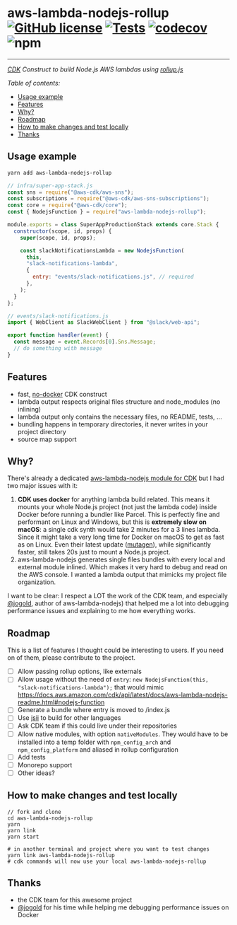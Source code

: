 # aws-lambda-nodejs-rollup [![GitHub license](https://img.shields.io/github/license/vvo/aws-lambda-nodejs-rollup?style=flat)](https://github.com/vvo/aws-lambda-nodejs-rollup/blob/master/LICENSE) [![Tests](https://github.com/vvo/aws-lambda-nodejs-rollup/workflows/CI/badge.svg)](https://github.com/vvo/aws-lambda-nodejs-rollup/actions) [![codecov](https://codecov.io/gh/vvo/aws-lambda-nodejs-rollup/branch/master/graph/badge.svg)](https://codecov.io/gh/vvo/aws-lambda-nodejs-rollup) ![npm](https://img.shields.io/npm/v/aws-lambda-nodejs-rollup)

---

_[CDK](https://aws.amazon.com/cdk/) Construct to build Node.js AWS lambdas using [rollup.js](https://rollupjs.org/)_

_Table of contents:_

- [Usage example](#usage-example)
- [Features](#features)
- [Why?](#why)
- [Roadmap](#roadmap)
- [How to make changes and test locally](#how-to-make-changes-and-test-locally)
- [Thanks](#thanks)

## Usage example

```bash
yarn add aws-lambda-nodejs-rollup
```

```js
// infra/super-app-stack.js
const sns = require("@aws-cdk/aws-sns");
const subscriptions = require("@aws-cdk/aws-sns-subscriptions");
const core = require("@aws-cdk/core");
const { NodejsFunction } = require("aws-lambda-nodejs-rollup");

module.exports = class SuperAppProductionStack extends core.Stack {
  constructor(scope, id, props) {
    super(scope, id, props);

    const slackNotificationsLambda = new NodejsFunction(
      this,
      "slack-notifications-lambda",
      {
        entry: "events/slack-notifications.js", // required
      },
    );
  }
};
```

```js
// events/slack-notifications.js
import { WebClient as SlackWebClient } from "@slack/web-api";

export function handler(event) {
  const message = event.Records[0].Sns.Message;
  // do something with message
}
```

## Features

- fast, [no-docker](https://github.com/aws/aws-cdk/issues/9120) CDK construct
- lambda output respects original files structure and node_modules (no inlining)
- lambda output only contains the necessary files, no README, tests, ...
- bundling happens in temporary directories, it never writes in your project directory
- source map support

## Why?

There's already a dedicated [aws-lambda-nodejs module for CDK](https://docs.aws.amazon.com/cdk/api/latest/docs/aws-lambda-nodejs-readme.html) but I had two major issues with it:

1. **CDK uses docker** for anything lambda build related. This means it mounts your whole Node.js project (not just the lambda code) inside Docker before running a bundler like Parcel. This is perfectly fine and performant on Linux and Windows, but this is **extremely slow on macOS**: a single cdk synth would take 2 minutes for a 3 lines lambda. Since it might take a very long time for Docker on macOS to get as fast as on Linux. Even their latest update ([mutagen](https://docs.docker.com/docker-for-mac/mutagen/)), while significantly faster, still takes 20s just to mount a Node.js project.
2. aws-lambda-nodejs generates single files bundles with every local and external module inlined. Which makes it very hard to debug and read on the AWS console. I wanted a lambda output that mimicks my project file organization.

I want to be clear: I respect a LOT the work of the CDK team, and especially [@jogold](https://github.com/jogold/), author of aws-lambda-nodejs) that helped me a lot into debugging performance issues and explaining to me how everything works.

## Roadmap

This is a list of features I thought could be interesting to users. If you need on of them, please contribute to the project.

- [ ] Allow passing rollup options, like externals
- [ ] Allow usage without the need of `entry`: `new NodejsFunction(this, "slack-notifications-lambda");` that would mimic https://docs.aws.amazon.com/cdk/api/latest/docs/aws-lambda-nodejs-readme.html#nodejs-function
- [ ] Generate a bundle where entry is moved to /index.js
- [ ] Use [jsii](https://github.com/aws/jsii) to build for other languages
- [ ] Ask CDK team if this could live under their repositories
- [ ] Allow native modules, with option `nativeModules`. They would have to be installed into a temp folder with `npm_config_arch` and `npm_config_platform` and aliased in rollup configuration
- [ ] Add tests
- [ ] Monorepo support
- [ ] Other ideas?

## How to make changes and test locally

```
// fork and clone
cd aws-lambda-nodejs-rollup
yarn
yarn link
yarn start

# in another terminal and project where you want to test changes
yarn link aws-lambda-nodejs-rollup
# cdk commands will now use your local aws-lambda-nodejs-rollup
```

## Thanks

- the CDK team for this awesome project
- [@jogold](https://github.com/jogold/) for his time while helping me debugging performance issues on Docker
